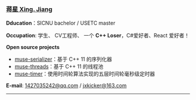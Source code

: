 ### [蒋星 Xing. Jiang](#)

**Dducation**：SICNU bachelor / USETC master

**Occupation**: 学生、 CV工程师、 一个 **C++ Loser**，C#爱好者、React 爱好者！

**Open source projects**
* [muse-serializer](https://github.com/sorise/muse-serializer)：基于 C++ 11 的序列化器
* [muse-threads](https://github.com/sorise/muse-threads)：基于 C++ 11 的线程池
* [muse-timer](https://github.com/sorise/muse-timer)：使用时间轮算法实现的五层时间轮毫秒级定时器

**E-mail**: 1427035242@qq.com / jxkicker@163.com

----
